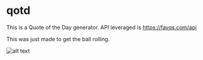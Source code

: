 # qotd

This is a Quote of the Day generator. API leveraged is https://favqs.com/api

This was just made to  get the ball rolling.

![alt text](https://www.photobox.co.uk/my/photo/full?photo_id=500685141951)


